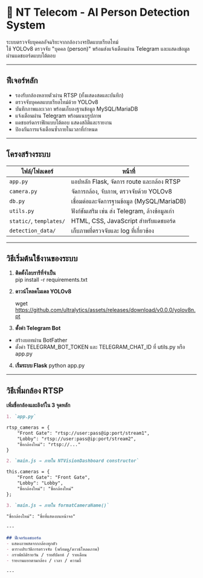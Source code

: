 # 🎯 NT Telecom - AI Person Detection System

ระบบตรวจจับบุคคลอัจฉริยะจากกล้องวงจรปิดแบบเรียลไทม์  
ใช้ YOLOv8 ตรวจจับ "บุคคล (person)" พร้อมส่งแจ้งเตือนผ่าน Telegram และแสดงข้อมูลผ่านแดชบอร์ดแบบโต้ตอบ

---

## ฟีเจอร์หลัก

- รองรับกล้องหลายตัวผ่าน RTSP (ทั้งแสดงสดและบันทึก)
- ตรวจจับบุคคลแบบเรียลไทม์ด้วย YOLOv8
- บันทึกภาพและเวลา พร้อมเก็บลงฐานข้อมูล MySQL/MariaDB
- แจ้งเตือนผ่าน Telegram พร้อมแนบรูปภาพ
- แดชบอร์ดกราฟิกแบบโต้ตอบ แสดงสถิติและรายงาน
- ป้องกันการแจ้งเตือนซ้ำภายในเวลาที่กำหนด

---

## โครงสร้างระบบ

| ไฟล์/โฟลเดอร์        | หน้าที่ |
|----------------------|---------|
| `app.py`             | แอปหลัก Flask, จัดการ route และกล้อง RTSP |
| `camera.py`          | จัดการกล้อง, จับภาพ, ตรวจจับด้วย YOLOv8 |
| `db.py`              | เชื่อมต่อและจัดการฐานข้อมูล (MySQL/MariaDB) |
| `utils.py`           | ฟังก์ชันเสริม เช่น ส่ง Telegram, ล้างข้อมูลเก่า |
| `static/`, `templates/` | HTML, CSS, JavaScript สำหรับแดชบอร์ด |
| `detection_data/`    | เก็บภาพที่ตรวจจับและ log ที่เกี่ยวข้อง |

---

## วิธีเริ่มต้นใช้งานของระบบ

1. **ติดตั้งไลบรารีที่จำเป็น**  
pip install -r requirements.txt

2. **ดาวน์โหลดโมเดล YOLOv8**

    wget https://github.com/ultralytics/assets/releases/download/v0.0.0/yolov8n.pt

3. **ตั้งค่า Telegram Bot**

- สร้างบอทผ่าน BotFather
- ตั้งค่า TELEGRAM_BOT_TOKEN และ TELEGRAM_CHAT_ID ที่ utils.py หรือ app.py

4. **เริ่มระบบ Flask**
python app.py

---


## วิธีเพิ่มกล้อง RTSP
**เพิ่มชื่อกล้องและลิงก์ใน 3 จุดหลัก**

```markdown
1. `app.py`

rtsp_cameras = {
    "Front Gate": "rtsp://user:pass@ip:port/stream1",
    "Lobby": "rtsp://user:pass@ip:port/stream2",
    "ชื่อกล้องใหม่": "rtsp://..."
}

2. `main.js → ภายใน NTVisionDashboard constructor`

this.cameras = {
    "Front Gate": "Front Gate",
    "Lobby": "Lobby",
    "ชื่อกล้องใหม่": "ชื่อกล้องใหม่"
};

3. `main.js → ภายใน formatCameraName()`

"ชื่อกล้องใหม่": "ชื่อที่แสดงบนหน้าจอ"

--- 

## ฟีเจอร์แดชบอร์ด
- แสดงภาพสดจากกล้องทุกตัว
- ตารางประวัติการตรวจจับ (พร้อมดู/ดาวน์โหลดภาพ)
- กราฟสถิติรายวัน / รายสัปดาห์ / รายเดือน
- รายงานแยกตามกล้อง / เวลา / ความถี่

---
